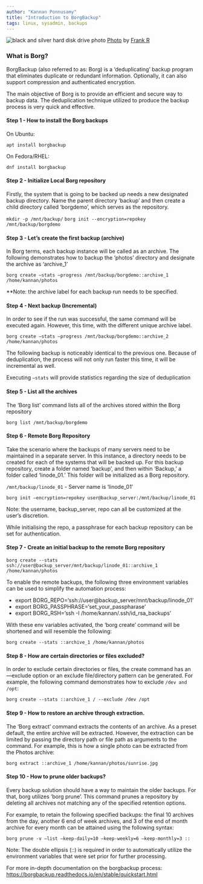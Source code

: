 ```yaml
---
author: "Kannan Ponnusamy"
title: "Introduction to BorgBackup"
tags: linux, sysadmin, backups
---
```

![black and silver hard disk drive photo](/blog/2020/09/09/introduction-to-borg-backup/image-1.jpg)
[Photo](https://unsplash.com/photos/ShHkXuZdpTw) by [Frank R](https://unsplash.com/@frank041985)

### What is Borg?
BorgBackup (also referred to as: Borg) is a ‘deduplicating’ backup program that eliminates duplicate or redundant information. Optionally, it can also support compression and authenticated encryption. 

The main objective of Borg is to provide an efficient and secure way to backup data. The deduplication technique utilized to produce the backup process is very quick and effective. 

#### Step 1 - How to install the Borg backups
On Ubuntu:

`apt install borgbackup`

On Fedora/RHEL:

`dnf install borgbackup`

#### Step 2 - Initialize Local Borg repository
Firstly, the system that is going to be backed up needs a new designated backup directory. Name the parent directory ‘backup’ and then create a child directory called ‘borgdemo’, which serves as the repository.

`mkdir -p /mnt/backup/`
`borg init --encryption=repokey /mnt/backup/borgdemo`

#### Step 3 - Let’s create the first backup (archive)
In Borg terms, each backup instance will be called as an archive. 
The following demonstrates how to backup the ‘photos’ directory and designate the archive as ‘archive_1’

`borg create —stats —progress /mnt/backup/borgdemo::archive_1 /home/kannan/photos`

**Note: the archive label for each backup run needs to be specified. 

#### Step 4 - Next backup (Incremental)
In order to see if the run was successful, the same command will be executed again. However, this time, with the different unique archive label.

`borg create —stats —progress /mnt/backup/borgdemo::archive_2 /home/kannan/photos`

The following backup is noticeably identical to the previous one. Because of deduplication, the process will not only run faster this time, it will be incremental as well. 

Executing `—stats`  will provide statistics regarding the size of deduplication

#### Step 5 - List all the archives
The ‘Borg list’ command lists all of the archives stored within the Borg repository

`borg list /mnt/backup/borgdemo`

#### Step 6 - Remote Borg Repository
Take the scenario where the backups of many servers need to be maintained in a separate server. In this instance, a directory needs to be created for each of the systems that will be backed up. For this backup repository, create a folder named ‘backup’, and then within ‘Backup,’ a folder called ‘linode_01.’ This folder will be initialized as a Borg repository. 

`/mnt/backup/linode_01` - Server name is ‘linode_01’

`borg init —encryption=repokey user@backup_server:/mnt/backup/linode_01`

Note: the username, backup_server, repo can all be customized at the user’s discretion. 

While initialising the repo, a passphrase for each backup repository can be set for authentication.

#### Step 7 - Create an initial backup to the remote Borg repository
`borg create --stats ssh://user@backup_server/mnt/backup/linode_01::archive_1 /home/kannan/photos`

To enable the remote backups, the following three environment variables can be used to simplify the automation process:
- export BORG_REPO=‘ssh://user@backup_server/mnt/backup/linode_01’
- export BORG_PASSPHRASE=‘set_your_passpharase’
- export BORG_RSH=’ssh -I /home/kannan/.ssh/id_rsa_backups’

With these env variables activated, the ‘borg create’ command will be shortened and will resemble the following:

`borg create --stats ::archive_1 /home/kannan/photos`

#### Step 8 - How are certain directories or files excluded? 
In order to exclude certain directories or files, the create command has an —exclude option or an exclude file/directory pattern can be generated. For example, the following command demonstrates how to exclude `/dev and /opt`:

`borg create --stats ::archive_1 / --exclude /dev /opt`

#### Step 9 - How to restore an archive through extraction.
The ‘Borg extract’ command extracts the contents of an archive. As a preset default, the entire archive will be extracted. However, the extraction can be limited by passing the directory path or file path as arguments to the command. For example, this is how a single photo can be extracted from the Photos archive:

`borg extract ::archive_1 /home/kannan/photos/sunrise.jpg`

#### Step 10 - How to prune older backups?
Every backup solution should have a way to maintain the older backups. For that, borg utilizes ‘borg prune’. This command prunes a repository by deleting all archives not matching any of the specified retention options. 

For example, to retain the following specified backups: the final 10 archives from the day, another 6 end of week archives, and 3 of the end of month archive for every month can be attained using the following syntax: 

`borg prune -v —list —keep-daily=10 —keep-weekly=6 —keep-monthly=3 ::`

Note: The double ellipsis (::) is required in order to automatically utilize the environment variables that were set prior for further processing. 

For more in-depth documentation on the borgbackup process: https://borgbackup.readthedocs.io/en/stable/quickstart.html



